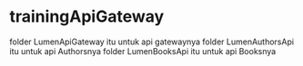 # trainingApiGateway
folder LumenApiGateway itu untuk api gatewaynya
folder LumenAuthorsApi itu untuk api Authorsnya
folder LumenBooksApi itu untuk api Booksnya
